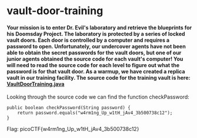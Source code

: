 # vault-door-training
#### Your mission is to enter Dr. Evil's laboratory and retrieve the blueprints for his Doomsday Project. The laboratory is protected by a series of locked vault doors. Each door is controlled by a computer and requires a password to open. Unfortunately, our undercover agents have not been able to obtain the secret passwords for the vault doors, but one of our junior agents obtained the source code for each vault's computer! You will need to read the source code for each level to figure out what the password is for that vault door. As a warmup, we have created a replica vault in our training facility. The source code for the training vault is here: [VaultDoorTraining.java](https://2019shell1.picoctf.com/static/08b14f158152622c89b01e766375e67d/VaultDoorTraining.java)

Looking through the source code we can find the function checkPassword:
```
public boolean checkPassword(String password) {
    return password.equals("w4rm1ng_Up_w1tH_jAv4_3b500738c12");
}
```

Flag: picoCTF{w4rm1ng_Up_w1tH_jAv4_3b500738c12}
